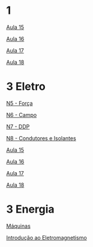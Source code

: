 # 1

[Aula 15](https://docs.google.com/presentation/d/1jOS24RGCD_bjNcl5pe-nFO-AdVQrfOcAus9dxizc4Ks/edit?usp=sharing)

[Aula 16](https://docs.google.com/presentation/d/1rgbOTWuSTNgwznIbGRerAUT938NCf_AQ7jyxZfY7oq4/edit?usp=sharing)

[Aula 17](https://docs.google.com/presentation/d/14zUYM6FeZd9aPtN2rqANZ9A3uwfvxCRryg8i1k-969c/edit?usp=sharing)

[Aula 18](https://docs.google.com/presentation/d/1ie4XS-1-SkuBL_LWPHG9JPWsE6r_iiZ17sB_oQv0I_o/edit?usp=sharing)

[]()



# 3 Eletro

[N5 - Força](https://docs.google.com/presentation/d/1j_j56yfSHZWs39_3gbV6E9cFHpRIxwEeOSVXC9t3Uk0/edit?usp=sharing)

[N6 - Campo](https://docs.google.com/presentation/d/15r3-1qaySEjlTbuc_HWg0GMS3yT3GwRPg3tFT7QuFeE/edit?usp=sharing)

[N7 - DDP](https://docs.google.com/presentation/d/1kGur8oD9VIvmg96qNxzXA_ReRuTioapRwcb7oIo_2fI/edit?usp=sharing)

[N8 - Condutores e Isolantes](https://docs.google.com/presentation/d/1X7qkhyrnClFVJ_1CCmnfnWRmx7FrmOOfs-IT7hI_cvI/edit?usp=sharing)

[Aula 15](https://docs.google.com/presentation/d/1ijStVdf3D6r402w9bOcdR4mOJoXldvWtfMyQza6oirU/edit?usp=sharing)

[Aula 16](https://docs.google.com/presentation/d/12D-nMwL2WcSRey5aoeIXgwsD6nyOq03H-6QgnyRPgYc/edit?usp=sharing)

[Aula 17](https://docs.google.com/presentation/d/1EbmsRL5xO-8nrUwLYKPVxWzKMafE6ueu85ujGfkfajU/edit?usp=sharing)

[Aula 18](https://docs.google.com/presentation/d/1sxpYihpn2nasAY6T4hB8aQR0D5X017D1DczudS-5KTE/edit?usp=sharing)

[]()
# 3 Energia

[Máquinas](https://docs.google.com/presentation/d/1XgzGknkzrhTfHpXk54HGAfHNxpqo5i06-cFlGeEHuqo/edit?usp=sharing)

[Introdução ao Eletromagnetismo](https://docs.google.com/presentation/d/1Fg-LwcNZI-wdmQKQV6BMm89hYWxEouTtvSJJeURsMog/edit?usp=sharing)

